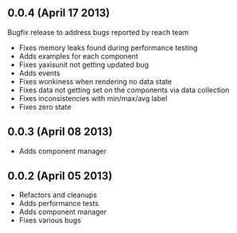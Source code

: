 ## 0.0.4 (April 17 2013)

Bugfix release to address bugs reported by reach team

- Fixes memory leaks found during performance testing
- Adds examples for each component
- Fixes yaxisunit not getting updated bug
- Adds events
- Fixes wonkiness when rendering no data state
- Fixes data not getting set on the components via data collection
- Fixes inconsistencies with min/max/avg label
- Fixes zero state

## 0.0.3 (April 08 2013)

- Adds component manager

## 0.0.2 (April 05 2013)

- Refactors and cleanups
- Adds performance tests
- Adds component manager
- Fixes various bugs
